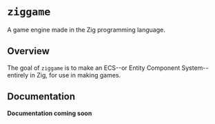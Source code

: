 # `ziggame`

A game engine made in the Zig programming language.

## Overview

The goal of `ziggame` is to make an ECS--or Entity Component System--entirely in Zig, for use in
making games.

## Documentation

**Documentation coming soon**
